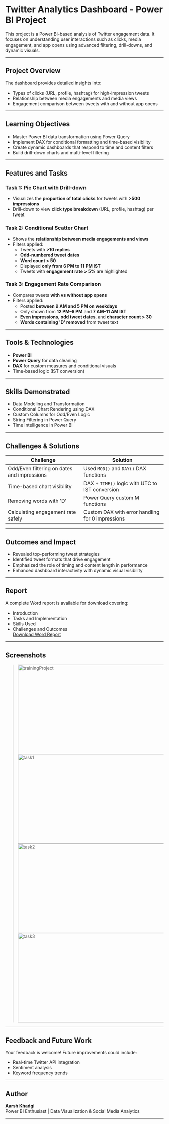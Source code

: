 # Twitter Analytics Dashboard - Power BI Project

This project is a Power BI-based analysis of Twitter engagement data. It focuses on understanding user interactions such as clicks, media engagement, and app opens using advanced filtering, drill-downs, and dynamic visuals.

---

## Project Overview

The dashboard provides detailed insights into:
- Types of clicks (URL, profile, hashtag) for high-impression tweets
- Relationship between media engagements and media views
- Engagement comparison between tweets with and without app opens

---

## Learning Objectives

- Master Power BI data transformation using Power Query
- Implement DAX for conditional formatting and time-based visibility
- Create dynamic dashboards that respond to time and content filters
- Build drill-down charts and multi-level filtering

---

## Features and Tasks

### Task 1: Pie Chart with Drill-down
- Visualizes the **proportion of total clicks** for tweets with **>500 impressions**
- Drill-down to view **click type breakdown** (URL, profile, hashtag) per tweet

### Task 2: Conditional Scatter Chart
- Shows the **relationship between media engagements and views**
- Filters applied:
  - Tweets with **>10 replies**
  - **Odd-numbered tweet dates**
  - **Word count > 50**
  - Displayed **only from 6 PM to 11 PM IST**
  - Tweets with **engagement rate > 5%** are highlighted

### Task 3: Engagement Rate Comparison
- Compares tweets **with vs without app opens**
- Filters applied:
  - Posted **between 9 AM and 5 PM on weekdays**
  - Only shown from **12 PM–6 PM** and **7 AM–11 AM IST**
  - **Even impressions**, **odd tweet dates**, and **character count > 30**
  - **Words containing 'D' removed** from tweet text

---

## Tools & Technologies

- **Power BI**
- **Power Query** for data cleaning
- **DAX** for custom measures and conditional visuals
- Time-based logic (IST conversion)

---

## Skills Demonstrated

- Data Modeling and Transformation
- Conditional Chart Rendering using DAX
- Custom Columns for Odd/Even Logic
- String Filtering in Power Query
- Time Intelligence in Power BI

---

## Challenges & Solutions

| Challenge | Solution |
|----------|----------|
| Odd/Even filtering on dates and impressions | Used `MOD()` and `DAY()` DAX functions |
| Time-based chart visibility | DAX + `TIME()` logic with UTC to IST conversion |
| Removing words with 'D' | Power Query custom M functions |
| Calculating engagement rate safely | Custom DAX with error handling for 0 impressions |

---

## Outcomes and Impact

- Revealed top-performing tweet strategies
- Identified tweet formats that drive engagement
- Emphasized the role of timing and content length in performance
- Enhanced dashboard interactivity with dynamic visual visibility

---

## Report

A complete Word report is available for download covering:
- Introduction
- Tasks and Implementation
- Skills Used
- Challenges and Outcomes  
  [Download Word Report](./Twitter_Analytics_PowerBI_Report.docx)

---

## Screenshots

> <img width="500" height="282.98" alt="trainingProject" src="https://github.com/user-attachments/assets/acfb1f43-c977-43d6-ad97-ff3dc5774df2" />
> <img width="500" height="282.98" alt="task1" src="https://github.com/user-attachments/assets/6e4b5a7f-e5bb-4db1-97b3-cf41695c891c" />
> <img width="500" height="282.98" alt="task2" src="https://github.com/user-attachments/assets/033a9c8e-3327-4603-b781-76b859ff8df9" />
> <img width="500" height="282.98" alt="task3" src="https://github.com/user-attachments/assets/4be52fe9-4f8f-487a-89d9-be84bb30a9b4" />






---

## Feedback and Future Work

Your feedback is welcome! Future improvements could include:
- Real-time Twitter API integration
- Sentiment analysis
- Keyword frequency trends

---

## Author

**Aarsh Khadgi**  
Power BI Enthusiast | Data Visualization & Social Media Analytics

---



